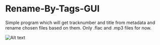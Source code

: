 # Rename-By-Tags-GUI
Simple program which will get tracknumber and title from metadata and rename chosen files based on them. Only .flac and .mp3 files for now.

![Alt text](https://www.dropbox.com/s/1vk79xf6ywwsiz5/Screenshot%202019-04-16%2023.18.22.png?dl=0 "Screenshot of program")

